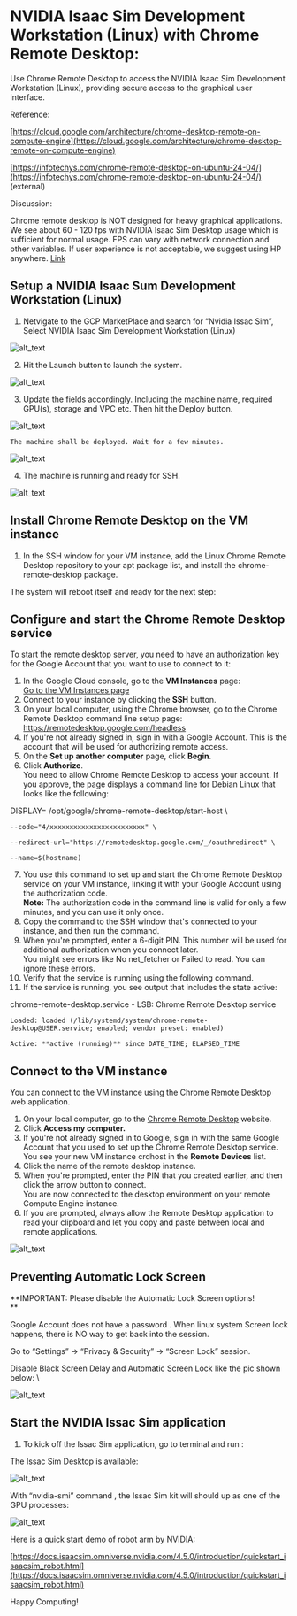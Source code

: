 # NVIDIA Isaac Sim Development Workstation (Linux) with Chrome Remote Desktop:

Use Chrome Remote Desktop to access the NVIDIA Isaac Sim Development Workstation (Linux), providing secure access to the graphical user interface.

Reference:

[https://cloud.google.com/architecture/chrome-desktop-remote-on-compute-engine](https://cloud.google.com/architecture/chrome-desktop-remote-on-compute-engine)

[https://infotechys.com/chrome-remote-desktop-on-ubuntu-24-04/](https://infotechys.com/chrome-remote-desktop-on-ubuntu-24-04/) (external) 

Discussion:

Chrome remote desktop is NOT designed for heavy graphical applications. We see about 60 - 120 fps with NVIDIA Isaac Sim Desktop usage which is sufficient for normal usage. FPS can vary with network connection and other variables.  If user experience is not acceptable, we suggest using HP anywhere. [Link](https://cloud.google.com/compute/docs/virtual-workstation/linux) 


## Setup a NVIDIA Isaac Sum Development Workstation (Linux)



1. Netvigate to the GCP MarketPlace and search for “Nvidia Issac Sim”, Select NVIDIA Isaac Sim Development Workstation (Linux)

![alt_text](images/image1.png "image_tooltip")

2. Hit the Launch button to launch the system. 

![alt_text](images/image2.png "image_tooltip")


3. Update the fields accordingly. Including the machine name, required GPU(s), storage and VPC etc. Then hit the Deploy button.

![alt_text](images/image3.png "image_tooltip")


 	The machine shall be deployed. Wait for a few minutes.


![alt_text](images/image4.png "image_tooltip")




4. The machine is running and ready for SSH. 

![alt_text](images/image5.png "image_tooltip")



## Install Chrome Remote Desktop on the VM instance



1. In the SSH window for your VM instance, add the Linux Chrome Remote Desktop repository to your apt package list, and install the chrome-remote-desktop package.

The system will reboot itself and ready for the next step: 


## Configure and start the Chrome Remote Desktop service

To start the remote desktop server, you need to have an authorization key for the Google Account that you want to use to connect to it:



1. In the Google Cloud console, go to the **VM Instances** page: \
[Go to the VM Instances page](https://console.cloud.google.com/compute/instances/)
2. Connect to your instance by clicking the **SSH** button.
3. On your local computer, using the Chrome browser, go to the Chrome Remote Desktop command line setup page: \
[https://remotedesktop.google.com/headless \
](https://remotedesktop.google.com/headless)
4. If you're not already signed in, sign in with a Google Account. This is the account that will be used for authorizing remote access.
5. On the **Set up another computer** page, click **Begin**.
6. Click **Authorize**. \
You need to allow Chrome Remote Desktop to access your account. If you approve, the page displays a command line for Debian Linux that looks like the following:

DISPLAY= /opt/google/chrome-remote-desktop/start-host \

    --code="4/xxxxxxxxxxxxxxxxxxxxxxxx" \

    --redirect-url="https://remotedesktop.google.com/_/oauthredirect" \

    --name=$(hostname)



7. You use this command to set up and start the Chrome Remote Desktop service on your VM instance, linking it with your Google Account using the authorization code. \
**Note:** The authorization code in the command line is valid for only a few minutes, and you can use it only once.
8. Copy the command to the SSH window that's connected to your instance, and then run the command.
9. When you're prompted, enter a 6-digit PIN. This number will be used for additional authorization when you connect later. \
You might see errors like No net_fetcher or Failed to read. You can ignore these errors.
10. Verify that the service is running using the following command.
11. If the service is running, you see output that includes the state active:

chrome-remote-desktop.service - LSB: Chrome Remote Desktop service

    Loaded: loaded (/lib/systemd/system/chrome-remote-desktop@USER.service; enabled; vendor preset: enabled)

    Active: **active (running)** since DATE_TIME; ELAPSED_TIME


## Connect to the VM instance

You can connect to the VM instance using the Chrome Remote Desktop web application.



1. On your local computer, go to the [Chrome Remote Desktop](https://remotedesktop.google.com/) website.
2. Click **Access my computer.**
3. If you're not already signed in to Google, sign in with the same Google Account that you used to set up the Chrome Remote Desktop service. \
You see your new VM instance crdhost in the **Remote Devices** list.
4. Click the name of the remote desktop instance.
5. When you're prompted, enter the PIN that you created earlier, and then click the arrow button to connect. \
You are now connected to the desktop environment on your remote Compute Engine instance.
6. If you are prompted, always allow the Remote Desktop application to read your clipboard and let you copy and paste between local and remote applications.


![alt_text](images/image6.png "image_tooltip")



## Preventing Automatic Lock Screen

**IMPORTANT: Please disable the Automatic Lock Screen options!  \
**

Google Account does not have a password . When linux system Screen lock happens, there is NO way to get back into the session. 

Go to “Settings” -> “Privacy & Security” -> “Screen Lock” session.

Disable Black Screen Delay and Automatic Screen Lock like the pic shown below:  \

![alt_text](images/image7.png "image_tooltip")



## Start the NVIDIA Issac Sim application



1. To kick off the Issac Sim application, go to terminal and run :

The Issac Sim Desktop is available: 

![alt_text](images/image8.png "image_tooltip")


With “nvidia-smi” command , the Issac Sim kit will should up as one of the GPU processes: 


![alt_text](images/image9.png "image_tooltip")


Here is a quick start demo of robot arm by NVIDIA: 

[https://docs.isaacsim.omniverse.nvidia.com/4.5.0/introduction/quickstart_isaacsim_robot.html](https://docs.isaacsim.omniverse.nvidia.com/4.5.0/introduction/quickstart_isaacsim_robot.html)

Happy Computing!  